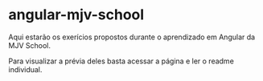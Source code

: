# angular-mjv-school

Aqui estarão os exerícios propostos durante o aprendizado em Angular da MJV School.

Para visualizar a prévia deles basta acessar a página e ler o readme individual.
